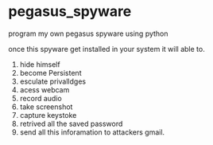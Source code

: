 # pegasus_spyware
program my own pegasus spyware using python
 
once this spyware get installed in your system it will able to.

1) hide himself
2) become Persistent
3) esculate privalldges
4) acess webcam
5) record audio
6) take screenshot
7) capture keystoke
8) retrived all the saved password
9) send all this inforamation to attackers gmail.



